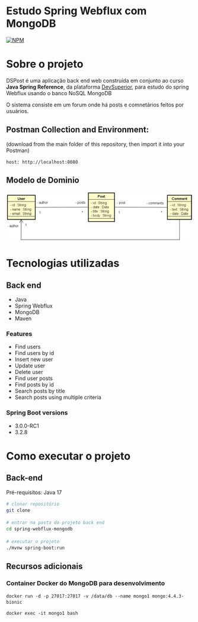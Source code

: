# Estudo Spring Webflux com MongoDB
[![NPM](https://img.shields.io/npm/l/react)](https://github.com/fabiosimplis/DEV-dscommerce-back-end/blob/main/LICENSE) 

# Sobre o projeto

DSPost é uma aplicação back end web construída em conjunto ao curso **Java Spring Reference**, da plataforma [DevSuperior](https://devsuperior.com "Site da DevSuperior"), para estudo do spring Webflux usando o banco NoSQL MongoDB

O sistema consiste em um forum onde há posts e comnetários feitos por usuários.

## Postman Collection and Environment:
(download from the main folder of this repository, then import it into your Postman)
```
host: http://localhost:8080
```
## Modelo de Dominio
![Image](/assets/model-spring-mongodb.png "Modelo conceitual")

# Tecnologias utilizadas
## Back end
- Java
- Spring Webflux
- MongoDB
- Maven

### Features
- Find users
- Find users by id
- Insert new user
- Update user
- Delete user
- Find user posts
- Find posts by id
- Search posts by title
- Search posts using multiple criteria

### Spring Boot versions
- 3.0.0-RC1
- 3.2.8

# Como executar o projeto

## Back-end
Pré-requisitos: Java 17

```bash
# clonar repositório
git clone 

# entrar na pasta do projeto back end
cd spring-webflux-mongodb

# executar o projeto
./mvnw spring-boot:run
```
## Recursos adicionais


### Container Docker do MongoDB para desenvolvimento

```
docker run -d -p 27017:27017 -v /data/db --name mongo1 mongo:4.4.3-bionic
```

```
docker exec -it mongo1 bash
```